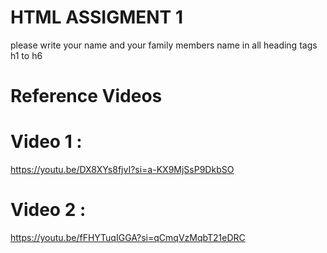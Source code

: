 # HTML ASSIGMENT 1 
please write your name and your family members name in all heading tags h1 to h6

# Reference Videos
# Video 1 :
https://youtu.be/DX8XYs8fjvI?si=a-KX9MjSsP9DkbSO

# Video 2 :
https://youtu.be/fFHYTuqIGGA?si=qCmqVzMqbT21eDRC